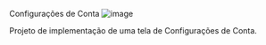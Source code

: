 Configurações de Conta
![image](https://user-images.githubusercontent.com/79987087/192535106-c1eb448c-47d3-4eaf-9789-ae27033bee71.png)

Projeto de implementação de uma tela de Configurações de Conta.
